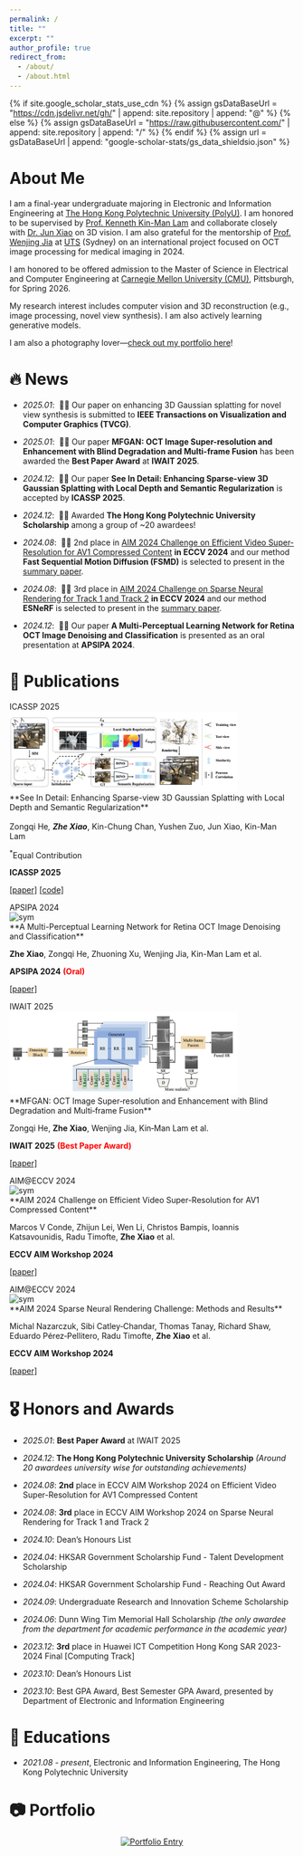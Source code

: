 ```yaml
---
permalink: /
title: ""
excerpt: ""
author_profile: true
redirect_from: 
  - /about/
  - /about.html
---
```


{% if site.google_scholar_stats_use_cdn %}
{% assign gsDataBaseUrl = "https://cdn.jsdelivr.net/gh/" | append: site.repository | append: "@" %}
{% else %}
{% assign gsDataBaseUrl = "https://raw.githubusercontent.com/" | append: site.repository | append: "/" %}
{% endif %}
{% assign url = gsDataBaseUrl | append: "google-scholar-stats/gs_data_shieldsio.json" %}

<span class='anchor' id='about-me'></span>

# About Me

I am a final-year undergraduate majoring in Electronic and Information Engineering at [The Hong Kong Polytechnic University (PolyU)](https://www.polyu.edu.hk/). I am honored to be supervised by [Prof. Kenneth Kin-Man Lam](https://scholar.google.com.hk/citations?user=6yK7bewAAAAJ) and collaborate closely with [Dr. Jun Xiao](https://junxiao01.github.io/) on 3D vision. I am also grateful for the mentorship of [Prof. Wenjing Jia](https://scholar.google.com.au/citations?hl=en&user=BzXhftkAAAAJ) at [UTS](https://www.uts.edu.au/) (Sydney) on an international project focused on OCT image processing for medical imaging in 2024.

I am honored to be offered admission to the Master of Science in Electrical and Computer Engineering at [Carnegie Mellon University (CMU)](https://www.cmu.edu), Pittsburgh, for Spring 2026.

My research interest includes computer vision and 3D reconstruction (e.g., image processing, novel view synthesis). I am also actively learning generative models.

<!-- I am also a photography lover—[check out my selected photos here](photowall/photowall.html)! -->
I am also a photography lover—[check out my portfolio here](https://zachary-zhexiao.github.io/#-portfolio)!
<!--Google citation: <a href='https://scholar.google.com/citations?user=kH0sdkwAAAAJ'><img src="https://img.shields.io/endpoint?logo=Google%20Scholar&url=https%3A%2F%2Fcdn.jsdelivr.net%2Fgh%2FYushenZuo%2Fyushenzuo.github.io@google-scholar-stats%2Fgs_data_shieldsio.json&labelColor=f6f6f6&color=9cf&style=flat&label=citations"></a> -->




# 🔥 News

- *2025.01*: &nbsp;🎉🎉 Our paper on enhancing 3D Gaussian splatting for novel view synthesis is submitted to **IEEE Transactions on Visualization and Computer Graphics (TVCG)**.

- *2025.01*: &nbsp;🎉🎉 Our paper **MFGAN: OCT Image Super-resolution and Enhancement with Blind Degradation and Multi-frame Fusion** has been awarded the **Best Paper Award** at **IWAIT 2025**.

- *2024.12*: &nbsp;🎉🎉 Our paper **See In Detail: Enhancing Sparse-view 3D Gaussian Splatting with Local Depth and Semantic Regularization** is accepted by **ICASSP 2025**. 
<!--on enhancing 3D Gaussian splatting for novel view synthesis under sparse views-->

- *2024.12*: &nbsp;🎉🎉 Awarded **The Hong Kong Polytechnic University Scholarship** among a group of ~20 awardees!

- *2024.08*: &nbsp;🎉🎉 2nd place in <a href='https://codalab.lisn.upsaclay.fr/competitions/17705'>AIM 2024 Challenge on Efficient Video Super-Resolution for AV1 Compressed Content</a> **in ECCV 2024** and our method **Fast Sequential Motion Diffusion (FSMD)** is selected to present in the [summary paper](https://arxiv.org/pdf/2409.17256).

- *2024.08*: &nbsp;🎉🎉 3rd place in <a href='https://codalab.lisn.upsaclay.fr/competitions/19222'>AIM 2024 Challenge on Sparse Neural Rendering for Track 1 and Track 2</a> **in ECCV 2024** and our method **ESNeRF** is selected to present in the [summary paper](https://arxiv.org/pdf/2409.15045).

- *2024.12*: &nbsp;🎉🎉 Our paper **A Multi-Perceptual Learning Network for Retina OCT Image Denoising and Classification** is presented as an oral presentation at **APSIPA 2024**.


# 📝 Publications 


<div class='paper-box'><div class='paper-box-image'><div><div class="badge">ICASSP 2025</div><img src='images/ICASSP_2025.png' alt="sym" width="80%"></div></div>
<div class='paper-box-text' markdown="1">
**See In Detail: Enhancing Sparse-view 3D Gaussian Splatting with Local Depth and Semantic Regularization**
  
Zongqi He<sup>*</sup>, **Zhe Xiao**<sup>*</sup>, Kin-Chung Chan, Yushen Zuo, Jun Xiao, Kin-Man Lam

<sup>*</sup>Equal Contribution

**ICASSP 2025**

[\[paper\]](https://arxiv.org/abs/2501.11508) [\[code\]](https://github.com/wuyou012/SIDGaussian)

</div>
</div>


<div class='paper-box'><div class='paper-box-image'><div><div class="badge">APSIPA 2024</div><img src='images/APSIPA2024.png' alt="sym" width="80%"></div></div>
<div class='paper-box-text' markdown="1">
**A Multi-Perceptual Learning Network for Retina OCT Image Denoising and Classification**
  
**Zhe Xiao**, Zongqi He, Zhuoning Xu, Wenjing Jia, Kin-Man Lam et al.

**APSIPA 2024** <span style="color:red">**(Oral)**</span>

[\[paper\]](https://ieeexplore.ieee.org/document/10848686)
</div>
</div>


<div class='paper-box'><div class='paper-box-image'><div><div class="badge">IWAIT 2025</div><img src='images/iwait2025.png' alt="sym" width="80%"></div></div>
<div class='paper-box-text' markdown="1">
**MFGAN: OCT Image Super‑resolution and Enhancement with Blind Degradation and Multi‑frame Fusion**

Zongqi He, **Zhe Xiao**, Wenjing Jia, Kin‑Man Lam et al.

**IWAIT 2025** <span style="color:red">**(Best Paper Award)**</span>

[\[paper\]](https://www.spiedigitallibrary.org/conference-proceedings-of-spie/13510/1351005/MFGAN--OCT-image-super-resolution-and-enhancement-with-blind/10.1117/12.3057230.short?webSyncID=6c60a397-8a3b-1bd9-3761-10bda6d2d646&sessionGUID=366cc9a6-5379-ee29-40a0-45b97a32d400)
</div>
</div>




<div class='paper-box'><div class='paper-box-image'><div><div class="badge">AIM@ECCV 2024</div><img src='images/AIM2024_video.png' alt="sym" width="80%"></div></div>
<div class='paper-box-text' markdown="1">
**AIM 2024 Challenge on Efficient Video Super-Resolution for AV1 Compressed Content**
  
Marcos V Conde, Zhijun Lei, Wen Li, Christos Bampis, Ioannis Katsavounidis, Radu Timofte, **Zhe Xiao** et al.

**ECCV AIM Workshop 2024**

[\[paper\]](https://arxiv.org/abs/2409.17256)

</div>
</div>



<div class='paper-box'><div class='paper-box-image'><div><div class="badge">AIM@ECCV 2024</div><img src='images/AIM2024_3D.png' alt="sym" width="80%"></div></div>
<div class='paper-box-text' markdown="1">
**AIM 2024 Sparse Neural Rendering Challenge: Methods and Results**

Michal Nazarczuk, Sibi Catley‑Chandar, Thomas Tanay, Richard Shaw, Eduardo Pérez‑Pellitero, Radu Timofte, **Zhe Xiao** et al.

**ECCV AIM Workshop 2024**

[\[paper\]](https://arxiv.org/abs/2409.15045)
</div>
</div>



# 🎖 Honors and Awards
- *2025.01*: **Best Paper Award** at IWAIT 2025

- *2024.12*: **The Hong Kong Polytechnic University Scholarship** 
  *(Around 20 awardees university wise for outstanding achievements)*
- *2024.08*: **2nd** place in ECCV AIM Workshop 2024 on Efficient Video Super-Resolution for AV1 Compressed Content
- *2024.08*: **3rd** place in ECCV AIM Workshop 2024 on Sparse Neural Rendering for Track 1 and Track 2
- *2024.10*: Dean’s Honours List
- *2024.04*: HKSAR Government Scholarship Fund - Talent Development Scholarship
- *2024.04*: HKSAR Government Scholarship Fund - Reaching Out Award
- *2024.09*: Undergraduate Research and Innovation Scheme Scholarship
- *2024.06*: Dunn Wing Tim Memorial Hall Scholarship *(the only awardee from the department for academic performance in the academic year)*
- *2023.12*: **3rd** place in Huawei ICT Competition Hong Kong SAR 2023-2024 Final [Computing Track]
- *2023.10*: Dean’s Honours List
- *2023.10*: Best GPA Award, Best Semester GPA Award, presented by Department of Electronic and Information Engineering



# 📖 Educations
- *2021.08 - present*, Electronic and Information Engineering, The Hong Kong Polytechnic University



# 📷 Portfolio

<!-- [![Portfolio Entry](images/Portfolio.jpg)](https://zachary-zhexiao.github.io/_pages/photowall/photowall.html) -->

<div align="center">
<a href="https://zachary-zhexiao.webflow.io/">
  <img src="images/Portfolio.jpg" alt="Portfolio Entry" width="70%">
</a>
</div>
<!-- 🖼️ -->


<!-- 
# 💻 Experience
- *2024.07 - 2024.08*, Engineering Summer Programme, Girton College, University of Cambridge
- *2023.09 – 2024.09*, Undergraduate Research and Innovation Scheme (URIS)
# 💬 Invited Talks
- *2021.06*, Lorem ipsum dolor sit amet, consectetur adipiscing elit. Vivamus ornare aliquet ipsum, ac tempus justo dapibus sit amet. 
- *2021.03*, Lorem ipsum dolor sit amet, consectetur adipiscing elit. Vivamus ornare aliquet ipsum, ac tempus justo dapibus sit amet.  \| [\[video\]](https://github.com/)
# 💻 Internships
- *2019.05 - 2020.02*, [Lorem](https://github.com/), China.
-->

<!-- 

-->
